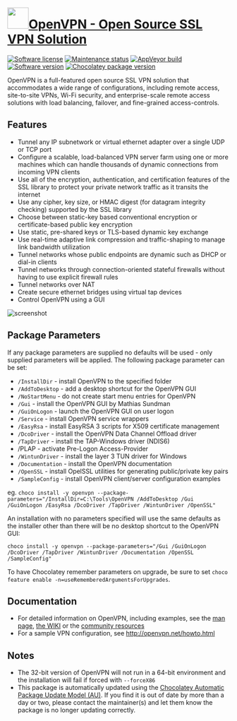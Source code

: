 # [<img src="https://cdn.jsdelivr.net/gh/dgalbraith/chocolatey-packages@f88f45a98e56426605b776a6a57ce1e8211ccaa4/icons/openvpn.png" width="48" height="48" />OpenVPN - Open Source SSL VPN Solution](https://chocolatey.org/packages/openvpn)

[![Software license](https://img.shields.io/badge/License-GPLv2-blue.svg)](https://github.com/OpenVPN/openvpn/blob/master/COPYING)
[![Maintenance status](https://img.shields.io/badge/maintained%3F-yes-green.svg)](https://gitHub.com/dgalbraith/chocolatey-packages/graphs/commit-activity)
[![AppVeyor build](https://img.shields.io/appveyor/ci/dgalbraith/chocolatey-packages)](https://ci.appveyor.com/project/dgalbraith/chocolatey-packages)
[![Software version](https://img.shields.io/badge/source-v2.6.6-blue.svg)](https://openvpn.net/community-downloads)
[![Chocolatey package version](https://img.shields.io/chocolatey/v/openvpn?label=Chocolatey)](https://chocolatey.org/packages/openvpn)

OpenVPN is a full-featured open source SSL VPN solution that accommodates a wide
range of configurations, including remote access, site-to-site VPNs, Wi-Fi security,
and enterprise-scale remote access solutions with load balancing, failover, and
fine-grained access-controls.

## Features

* Tunnel any IP subnetwork or virtual ethernet adapter over a single UDP or TCP port
* Configure a scalable, load-balanced VPN server farm using one or more machines which can handle thousands of dynamic connections from incoming VPN clients
* Use all of the encryption, authentication, and certification features of the SSL library to protect your private network traffic as it transits the internet
* Use any cipher, key size, or HMAC digest (for datagram integrity checking) supported by the SSL library
* Choose between static-key based conventional encryption or certificate-based public key encryption
* Use static, pre-shared keys or TLS-based dynamic key exchange
* Use real-time adaptive link compression and traffic-shaping to manage link bandwidth utilization
* Tunnel networks whose public endpoints are dynamic such as DHCP or dial-in clients
* Tunnel networks through connection-oriented stateful firewalls without having to use explicit firewall rules
* Tunnel networks over NAT
* Create secure ethernet bridges using virtual tap devices
* Control OpenVPN using a GUI

![screenshot](https://cdn.jsdelivr.net/gh/dgalbraith/chocolatey-packages@0fe79d362c7502419f1479bd6614ada16b439e8b/automatic/openvpn/screenshot.png)

## Package Parameters

If any package parameters are supplied no defaults will be used - only supplied parameters will be applied. The
following package parameter can be set:

* `/InstallDir`       - install OpenVPN to the specified folder
* `/AddToDesktop`     - add a desktop shortcut for the OpenVPN GUI
* `/NoStartMenu`      - do not create start menu entries for OpenVPN
* `/Gui`              - install the OpenVPN GUI by Mathias Sundman
* `/GuiOnLogon`       - launch the OpenVPN GUI on user logon
* `/Service`          - install OpenVPN service wrappers
* `/EasyRsa`          - install EasyRSA 3 scripts for X509 certificate management
* `/DcoDriver`        - install the OpenVPN Data Channel Offload driver
* `/TapDriver`        - install the TAP-Windows driver (NDIS6)
*  /PLAP              - activate Pre-Logon Access-Provider
* `/WintunDriver`     - install the layer 3 TUN driver for Windows
* `/Documentation`    - install the OpenVPN documentation
* `/OpenSSL`          - install OpelSSL utilities for generating public/private key pairs
* `/SampleConfig`     - install OpenVPN client/server configuration examples

eg. `choco install -y openvpn --package-parameters="/InstallDir=C:\Tools\OpenVPN /AddToDesktop /Gui /GuiOnLogon /EasyRsa /DcoDriver /TapDriver /WintunDriver /OpenSSL"`

An installation with no parameters specified will use the same defaults as the installer other than there will be no desktop shortcut to the OpenVPN GUI:

`choco install -y openvpn --package-parameters="/Gui /GuiOnLogon /DcoDriver /TapDriver /WintunDriver /Documentation /OpenSSL /SampleConfig"`

To have Chocolatey remember parameters on upgrade, be sure to set `choco feature enable -n=useRememberedArgumentsForUpgrades`.

## Documentation

* For detailed information on OpenVPN, including examples, see the [man page](http://openvpn.net/man.html),
  [the WIKI](https://community.openvpn.net/openvpn) or the [community resources](https://openvpn.net/community-resources)
* For a sample VPN configuration, see http://openvpn.net/howto.html

## Notes

* The 32-bit version of OpenVPN will not run in a 64-bit environment and the installation will fail if forced with `--forceX86`
* This package is automatically updated using the [Chocolatey Automatic Package Update Model (AU)](https://github.com/majkinetor/au/blob/master/README.md).
If you find it is out of date by more than a day or two, please contact the maintainer(s) and let them know the package is no longer updating correctly.
